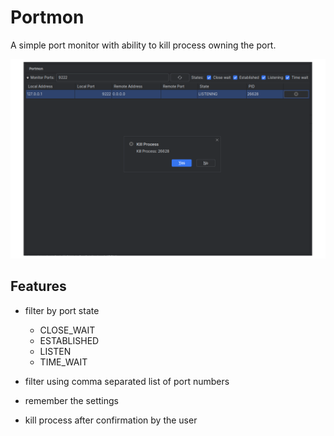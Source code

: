 # Portmon

A simple port monitor with ability to kill process owning the port.

![Portmon](screenshots/portmon.png)

## Features

- filter by port state
  - CLOSE_WAIT
  - ESTABLISHED
  - LISTEN
  - TIME_WAIT

- filter using comma separated list of port numbers
- remember the settings
- kill process after confirmation by the user